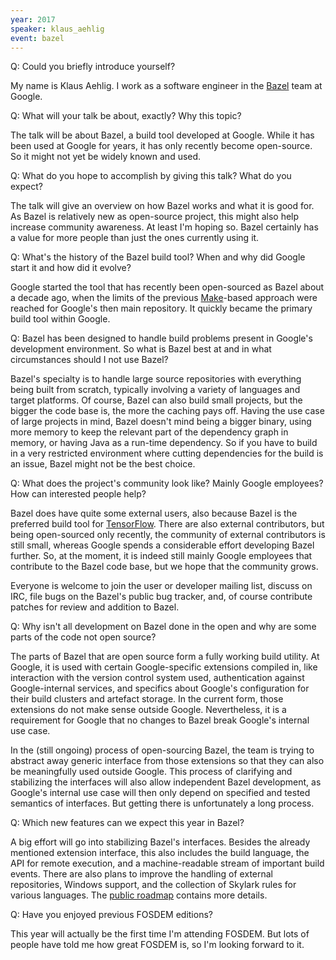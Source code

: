 ```yaml
---
year: 2017
speaker: klaus_aehlig 
event: bazel 
---
```


Q: Could you briefly introduce yourself?

  My name is Klaus Aehlig. I work as a software engineer in the
  [Bazel](https://bazel.build/) team at Google.

Q: What will your talk be about, exactly? Why this topic?

  The talk will be about Bazel, a build tool developed at Google.
  While it has been used at Google for years, it has only recently become
  open-source. So it might not yet be widely known and used.

Q: What do you hope to accomplish by giving this talk? What do you expect?

  The talk will give an overview on how Bazel works and what it is good for.
  As Bazel is relatively new as open-source project, this might also help
  increase community awareness. At least I'm hoping so. Bazel certainly has a
  value for more people than just the ones currently using it.

Q: What's the history of the Bazel build tool? When and why did Google start it and how did it evolve?

  Google started the tool that has recently been open-sourced as Bazel about a
  decade ago, when the limits of the previous [Make](https://www.gnu.org/software/make/)-based approach were
  reached for Google's then main repository. It quickly became the primary build
  tool within Google.

Q: Bazel has been designed to handle build problems present in Google's development environment. So what is Bazel best at and in what circumstances should I not use Bazel?

  Bazel's specialty is to handle large source repositories with everything
  being built from scratch, typically involving a variety of languages and
  target platforms. Of course, Bazel can also build small projects, but
  the bigger the code base is, the more the caching pays off. Having the
  use case of large projects in mind, Bazel doesn't mind being a bigger binary,
  using more memory to keep the relevant part of the dependency graph in memory,
  or having Java as a run-time dependency. So if you have to build in a very
  restricted environment where cutting dependencies for the build is an issue,
  Bazel might not be the best choice.

Q: What does the project's community look like? Mainly Google employees? How can interested people help?

  Bazel does have quite some external users, also because Bazel is the preferred
  build tool for [TensorFlow](https://www.tensorflow.org/). There are also external contributors, but being
  open-sourced only recently, the community of external contributors is still
  small, whereas Google spends a considerable effort developing Bazel further.
  So, at the moment, it is indeed still mainly Google employees that contribute
  to the Bazel code base, but we hope that the community grows.

  Everyone is welcome to join the user or developer mailing list, discuss on
  IRC, file bugs on the Bazel's public bug tracker, and, of course contribute
  patches for review and addition to Bazel.

Q: Why isn't all development on Bazel done in the open and why are some parts of the code not open source?

  The parts of Bazel that are open source form a fully working build utility.
  At Google, it is used with certain Google-specific extensions compiled in,
  like interaction with the version control system used, authentication against
  Google-internal services, and specifics about Google's configuration for
  their build clusters and artefact storage. In the current form, those
  extensions do not make sense outside Google. Nevertheless, it is a requirement
  for Google that no changes to Bazel break Google's internal use case.

  In the (still ongoing) process of open-sourcing Bazel, the team is trying to
  abstract away generic interface from those extensions so that they can also
  be meaningfully used outside Google. This process of clarifying and
  stabilizing the interfaces will also allow independent Bazel development,
  as Google's internal use case will then only depend on specified and tested
  semantics of interfaces. But getting there is unfortunately a long process.

Q: Which new features can we expect this year in Bazel?

  A big effort will go into stabilizing Bazel's interfaces. Besides the already
  mentioned extension interface, this also includes the build language, the API
  for remote execution, and a machine-readable stream of important build events.
  There are also plans to improve the handling of external repositories,
  Windows support, and the collection of Skylark rules for various languages.
  The [public roadmap](https://bazel.build/roadmap.html) contains more details.

Q: Have you enjoyed previous FOSDEM editions?

  This year will actually be the first time I'm attending FOSDEM. But
  lots of people have told me how great FOSDEM is, so I'm looking forward
  to it.
